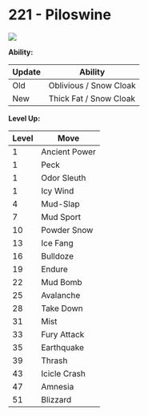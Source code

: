 # 221 - Piloswine
![][221]

**Ability:**

Update | Ability
---    | ---
Old    | Oblivious / Snow Cloak
New    | Thick Fat / Snow Cloak

**Level Up:**

Level | Move
---   | ---
  1   | Ancient Power
  1   | Peck
  1   | Odor Sleuth
  1   | Icy Wind
  4   | Mud-Slap
  7   | Mud Sport
 10   | Powder Snow
 13   | Ice Fang
 16   | Bulldoze
 19   | Endure
 22   | Mud Bomb
 25   | Avalanche
 28   | Take Down
 31   | Mist
 33   | Fury Attack
 35   | Earthquake
 39   | Thrash
 43   | Icicle Crash
 47   | Amnesia
 51   | Blizzard



[221]: /img/pokemon/221.png
